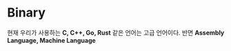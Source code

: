 # Binary
현재 우리가 사용하는 **C, C++, Go, Rust** 같은 언어는 고급 언어이다. 반면 **Assembly Language, Machine Language**  